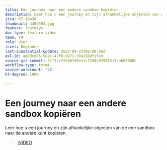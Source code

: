 ```yaml
---
title: Een journey naar een andere sandbox kopiëren
description: Leer hoe u een journey en zijn afhankelijke objecten van de ene sandbox naar de andere kunt kopiëren.
jira: KT-10438
thumbnail: 3409593.jpg
feature: Journeys
doc-type: feature video
team: TM
role: User
level: Beginner
last-substantial-update: 2022-09-23T00:00:00Z
exl-id: ae6dcd75-582c-47fd-9971-50a198df1fe9
source-git-commit: 81f5cc22d46f89ee1c7164a92988311ca6036b8b
workflow-type: tm+mt
source-wordcount: '42'
ht-degree: 100%

---
```


# Een journey naar een andere sandbox kopiëren

Leer hoe u een journey en zijn afhankelijke objecten van de ene sandbox naar de andere kunt kopiëren.

>[!VIDEO](https://video.tv.adobe.com/v/3409593?quality=12&learn=on)
